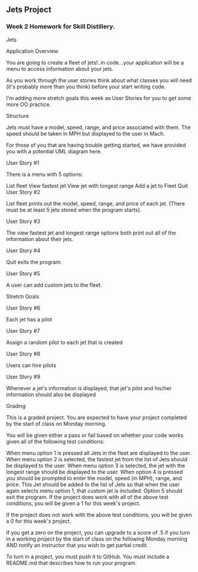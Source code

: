 ## Jets Project

### Week 2 Homework for Skill Distillery.

Jets

Application Overview

You are going to create a fleet of jets!..in code...your application will be a menu to access information about your jets.

As you work through the user stories think about what classes you will need (it's probably more than you think) before your start writing code.

I'm adding more stretch goals this week as User Stories for you to get some more OO practice.

Structure

Jets must have a model, speed, range, and price associated with them. The speed should be taken in MPH but displayed to the user in Mach.

For those of you that are having trouble getting started, we have provided you with a potential UML diagram here.

User Story #1

There is a menu with 5 options:

List fleet
View fastest jet
View jet with longest range
Add a jet to Fleet
Quit
User Story #2

List fleet prints out the model, speed, range, and price of each jet. (There must be at least 5 jets stored when the program starts).

User Story #3

The view fastest jet and longest range options both print out all of the information about their jets.

User Story #4

Quit exits the program.

User Story #5

A user can add custom jets to the fleet.

Stretch Goals

User Story #6

Each jet has a pilot

User Story #7

Assign a random pilot to each jet that is created

User Story #8

Users can hire pilots

User Story #9

Whenever a jet's information is displayed, that jet's pilot and his/her information should also be displayed

Grading

This is a graded project. You are expected to have your project completed by the start of class on Monday morning.

You will be given either a pass or fail based on whether your code works given all of the following test conditions:

When menu option 1 is pressed all Jets in the fleet are displayed to the user.
When menu option 2 is selected, the fastest jet from the list of Jets should be displayed to the user.
When menu option 3 is selected, the jet with the longest range should be displayed to the user.
When option 4 is pressed you should be prompted to enter the model, speed (in MPH), range, and price. This Jet should be added to the list of Jets so that when the user again selects menu option 1, that custom jet is included.
Option 5 should exit the program.
If the project does work with all of the above test conditions, you will be given a 1 for this week's project.

If the project does not work with the above test conditions, you will be given a 0 for this week's project.

If you get a zero on the project, you can upgrade to a score of .5 if you turn in a working project by the start of class on the following Monday morning AND notify an instructor that you wish to get partial credit.

To turn in a project, you must push it to GitHub. You must include a README.md that describes how to run your program.